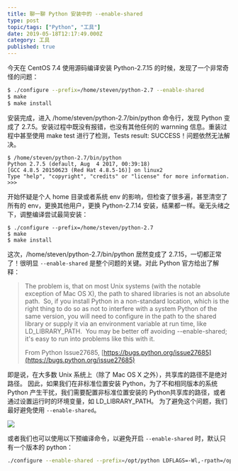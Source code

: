 ```yaml
---
title: 聊一聊 Python 安装中的 --enable-shared
type: post
topic/tags: ["Python", "工具"]
date: 2019-05-18T12:17:49.000Z
category: 工具
published: true
---
```


今天在 CentOS 7.4 使用源码编译安装 Python-2.7.15 的时候，发现了一个非常奇怪的问题：

```bash
$ ./configure --prefix=/home/steven/python-2.7 --enable-shared
$ make
$ make install
```

安装完成，进入 /home/steven/python-2.7/bin/python 命令行，发现 Python 变成了 2.7.5。安装过程中既没有报错，也没有其他任何的 warnning 信息。重装过程中甚至使用 make test 进行了检测，Tests result: SUCCESS！问题依然无法解决。
```
$ /home/steven/python-2.7/bin/python
Python 2.7.5 (default, Aug  4 2017, 00:39:18)
[GCC 4.8.5 20150623 (Red Hat 4.8.5-16)] on linux2
Type "help", "copyright", "credits" or "license" for more information.
>>>
```

开始怀疑是个人 home 目录或者系统 env 的影响，但检查了很多遍，甚至清空了所有的 env，更换其他用户，更换 Python-2.7.14 安装，结果都一样。毫无头绪之下，调整编译尝试最简安装：
```
$ ./configure --prefix=/home/steven/python-2.7 
$ make
$ make install
```

这次，/home/steven/python-2.7/bin/python 居然变成了 2.7.15，一切都正常了！很明显 `--enable-shared` 是整个问题的关键。对此 Python 官方给出了解释：

> The problem is, that on most Unix systems (with the notable exception of Mac OS X), the path to shared libraries is not an absolute path.  So, if you install Python in a non-standard location, which is the right thing to do so as not to interfere with a system Python of the same version, you will need to configure in the path to the shared library or supply it via an environment variable at run time, like LD_LIBRARY_PATH.  You may be better off avoiding --enable-shared; it's easy to run into problems like this with it.
> 
> From Python Issue27685, [https://bugs.python.org/issue27685](https://bugs.python.org/issue27685)


即是说，在大多数 Unix 系统上（除了 Mac OS X 之外），共享库的路径不是绝对路径。 因此，如果我们在非标准位置安装 Python，为了不和相同版本的系统 Python 产生干扰，我们需要配置非标准位置安装的 Python共享库的路径，或者通过设置运行时的环境变量，如 LD_LIBRARY_PATH。 为了避免这个问题，我们最好避免使用 `--enable-shared`。

![](https://qiniu.bioinit.com/yuque/0/2019/png/126032/1558181883079-842115cd-e314-49fa-b6ed-441dde412ce1.png#align=left&display=inline&height=482&originHeight=482&originWidth=730&size=0&status=done&width=730)

或者我们也可以使用以下预编译命令，以避免开启 `--enable-shared` 时，默认只有一个版本的 python：
```bash
./configure --enable-shared --prefix=/opt/python LDFLAGS=-Wl,-rpath=/opt/python/lib
```